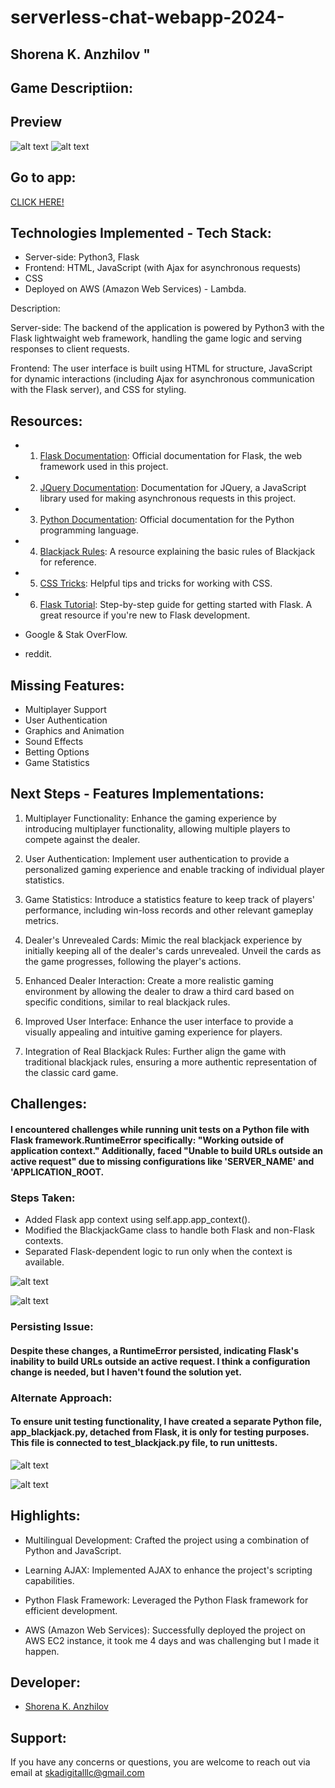 # serverless-chat-webapp-2024-
## Shorena K. Anzhilov  "

## Game Descriptiion:




## Preview 
![alt text](/static/images/new_back.png)
![alt text](/static/images/image1.png)


## Go to app:
[CLICK HERE!](http://serverless-chat-webapp-2024.s3-website-us-east-1.amazonaws.com/chats.html)


## Technologies Implemented - Tech Stack:

- Server-side: Python3, Flask
- Frontend: HTML, JavaScript (with Ajax for asynchronous requests)
- CSS
- Deployed on AWS (Amazon Web Services) - Lambda. 

Description:

Server-side: The backend of the application is powered by Python3 with the Flask lightwaight web framework, handling the game logic and serving responses to client requests.

Frontend: The user interface is built using HTML for structure, JavaScript for dynamic interactions (including Ajax for asynchronous communication with the Flask server), and CSS for styling.

## Resources:
- 1. [Flask Documentation](): Official documentation for Flask, the web framework used in this project.
- 2. [JQuery Documentation](): Documentation for JQuery, a JavaScript library used for making asynchronous requests in this project.
- 3. [Python Documentation](): Official documentation for the Python programming language.
- 4. [Blackjack Rules](): A resource explaining the basic rules of Blackjack for reference.
- 5. [CSS Tricks](): Helpful tips and tricks for working with CSS.

- 6. [Flask Tutorial](): Step-by-step guide for getting started with Flask. A great resource if you're new to Flask development.
- Google & Stak OverFlow.
- reddit.

## Missing Features:
- Multiplayer Support
- User Authentication
- Graphics and Animation
- Sound Effects
- Betting Options
- Game Statistics

## Next Steps - Features Implementations:
1. Multiplayer Functionality:
Enhance the gaming experience by introducing multiplayer functionality, allowing multiple players to compete against the dealer.

2. User Authentication:
Implement user authentication to provide a personalized gaming experience and enable tracking of individual player statistics.

3. Game Statistics:
Introduce a statistics feature to keep track of players' performance, including win-loss records and other relevant gameplay metrics.

4. Dealer's Unrevealed Cards:
Mimic the real blackjack experience by initially keeping all of the dealer's cards unrevealed. Unveil the cards as the game progresses, following the player's actions.

5. Enhanced Dealer Interaction:
Create a more realistic gaming environment by allowing the dealer to draw a third card based on specific conditions, similar to real blackjack rules.

6. Improved User Interface:
Enhance the user interface to provide a visually appealing and intuitive gaming experience for players.

7. Integration of Real Blackjack Rules:
Further align the game with traditional blackjack rules, ensuring a more authentic representation of the classic card game.

## Challenges:

#### I encountered challenges while running unit tests on a Python file with Flask framework.RuntimeError specifically: "Working outside of application context." Additionally, faced "Unable to build URLs outside an active request" due to missing configurations like 'SERVER_NAME' and 'APPLICATION_ROOT.

### Steps Taken:

-  Added Flask app context using self.app.app_context().
-  Modified the BlackjackGame class to handle both Flask and non-Flask contexts.
-  Separated Flask-dependent logic to run only when the context is available.

![alt text](/static/images/git_self_app1.png)

![alt text](/static/images/git_self_app2.png)

### Persisting Issue:

#### Despite these changes, a RuntimeError persisted, indicating Flask's inability to build URLs outside an active request. I think a configuration change is needed, but I haven't found the solution yet.

### Alternate Approach:
#### To ensure unit testing functionality, I have created a separate Python file, app_blackjack.py, detached from Flask, it is only for testing purposes. This file is connected to test_blackjack.py file, to run unittests. 

![alt text](/static/images/git_test1.png)

![alt text](/static/images/git_test2.png)

## Highlights:  

- Multilingual Development: Crafted the project using a combination of Python and JavaScript.

- Learning AJAX: Implemented AJAX to enhance the project's scripting capabilities.

- Python Flask Framework: Leveraged the Python Flask framework for efficient development.

- AWS (Amazon Web Services): Successfully deployed the project on AWS EC2 instance, it took me 4 days and was challenging but I made it happen.

## Developer:
- [Shorena K. Anzhilov](https://github.com/ShorenaK)



## Support: 
 If you have any concerns or questions, you are welcome to reach out via email at skadigitalllc@gmail.com 
